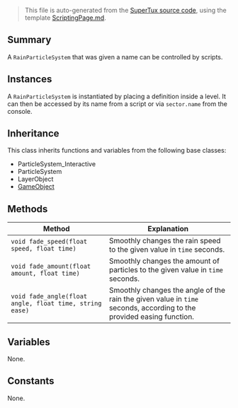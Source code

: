 > This file is auto-generated from the [SuperTux source code](https://github.com/SuperTux/supertux/tree/master/src), using the template [ScriptingPage.md](https://github.com/SuperTux/wiki/tree/master/templates/ScriptingPage.md).

Summary
-------

A `RainParticleSystem` that was given a name can be controlled by scripts.

Instances
--------

A `RainParticleSystem` is instantiated by placing a definition inside a level. It can then be accessed by its name from a script or via `sector.name` from the console. 

Inheritance
--------

This class inherits functions and variables from the following base classes:
* ParticleSystem_Interactive
* ParticleSystem
* LayerObject
* [GameObject](https://github.com/SuperTux/supertux/wiki/ScriptingGameObject)


Methods
-------

Method | Explanation
-------|-------
`void fade_speed(float speed, float time)` | Smoothly changes the rain speed to the given value in `time` seconds.
`void fade_amount(float amount, float time)` | Smoothly changes the amount of particles to the given value in `time` seconds.
`void fade_angle(float angle, float time, string ease)` | Smoothly changes the angle of the rain the given value in `time` seconds, according to the provided easing function.


Variables
---------

None.

Constants
---------

None.
